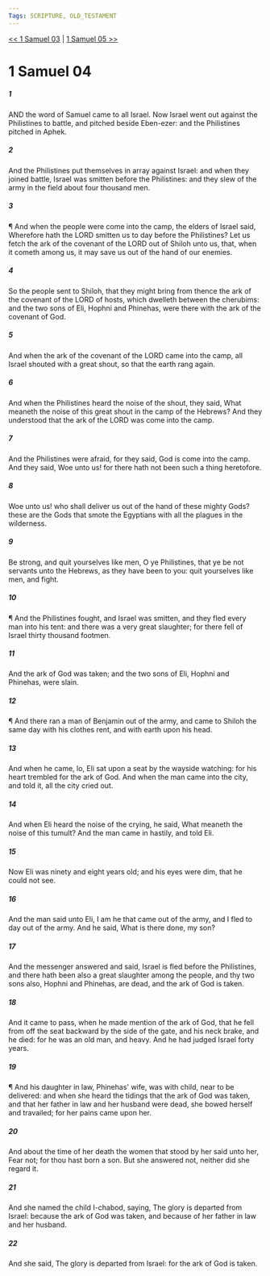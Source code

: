 ```yaml
---
Tags: SCRIPTURE, OLD_TESTAMENT
---
```


[<< 1 Samuel 03](OLD_TESTAMENT/09_1_Samuel/1_Samuel_03.md) | [1 Samuel 05 >>](OLD_TESTAMENT/09_1_Samuel/1_Samuel_05.md)

# 1 Samuel 04

##### 1
 AND the word of Samuel came to all Israel.  Now Israel went out against the Philistines to battle, and pitched beside Eben-ezer: and the Philistines pitched in Aphek.
##### 2
 And the Philistines put themselves in array against Israel: and when they joined battle, Israel was smitten before the Philistines: and they slew of the army in the field about four thousand men.
##### 3
 ¶ And when the people were come into the camp, the elders of Israel said, Wherefore hath the LORD smitten us to day before the Philistines?  Let us fetch the ark of the covenant of the LORD out of Shiloh unto us, that, when it cometh among us, it may save us out of the hand of our enemies.
##### 4
 So the people sent to Shiloh, that they might bring from thence the ark of the covenant of the LORD of hosts, which dwelleth between the cherubims: and the two sons of Eli, Hophni and Phinehas, were there with the ark of the covenant of God.
##### 5
 And when the ark of the covenant of the LORD came into the camp, all Israel shouted with a great shout, so that the earth rang again.
##### 6
 And when the Philistines heard the noise of the shout, they said, What meaneth the noise of this great shout in the camp of the Hebrews?  And they understood that the ark of the LORD was come into the camp.
##### 7
 And the Philistines were afraid, for they said, God is come into the camp.  And they said, Woe unto us!  for there hath not been such a thing heretofore.
##### 8
 Woe unto us!  who shall deliver us out of the hand of these mighty Gods?  these are the Gods that smote the Egyptians with all the plagues in the wilderness.
##### 9
 Be strong, and quit yourselves like men, O ye Philistines, that ye be not servants unto the Hebrews, as they have been to you: quit yourselves like men, and fight.
##### 10
 ¶ And the Philistines fought, and Israel was smitten, and they fled every man into his tent: and there was a very great slaughter; for there fell of Israel thirty thousand footmen.
##### 11
 And the ark of God was taken; and the two sons of Eli, Hophni and Phinehas, were slain.
##### 12
 ¶ And there ran a man of Benjamin out of the army, and came to Shiloh the same day with his clothes rent, and with earth upon his head.
##### 13
 And when he came, lo, Eli sat upon a seat by the wayside watching: for his heart trembled for the ark of God.  And when the man came into the city, and told it, all the city cried out.
##### 14
 And when Eli heard the noise of the crying, he said, What meaneth the noise of this tumult?  And the man came in hastily, and told Eli.
##### 15
 Now Eli was ninety and eight years old; and his eyes were dim, that he could not see.
##### 16
 And the man said unto Eli, I am he that came out of the army, and I fled to day out of the army.  And he said, What is there done, my son?
##### 17
 And the messenger answered and said, Israel is fled before the Philistines, and there hath been also a great slaughter among the people, and thy two sons also, Hophni and Phinehas, are dead, and the ark of God is taken.
##### 18
 And it came to pass, when he made mention of the ark of God, that he fell from off the seat backward by the side of the gate, and his neck brake, and he died: for he was an old man, and heavy.  And he had judged Israel forty years.
##### 19
 ¶ And his daughter in law, Phinehas' wife, was with child, near to be delivered: and when she heard the tidings that the ark of God was taken, and that her father in law and her husband were dead, she bowed herself and travailed; for her pains came upon her.
##### 20
 And about the time of her death the women that stood by her said unto her, Fear not; for thou hast born a son.  But she answered not, neither did she regard it.
##### 21
 And she named the child I-chabod, saying, The glory is departed from Israel: because the ark of God was taken, and because of her father in law and her husband.
##### 22
 And she said, The glory is departed from Israel: for the ark of God is taken.
